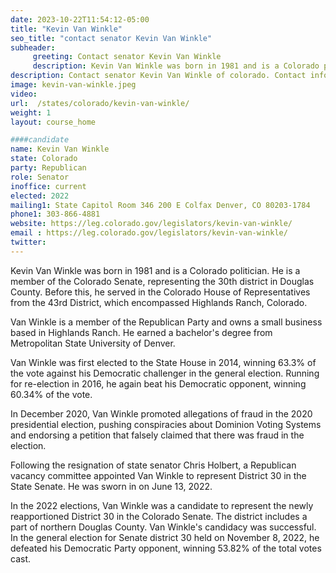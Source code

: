 ```yaml
---
date: 2023-10-22T11:54:12-05:00
title: "Kevin Van Winkle"
seo_title: "contact senator Kevin Van Winkle"
subheader:
     greeting: Contact senator Kevin Van Winkle
     description: Kevin Van Winkle was born in 1981 and is a Colorado politician. He is a member of the Colorado Senate, representing the 30th district in Douglas County. Before this, he served in the Colorado House of Representatives from the 43rd District, which encompassed Highlands Ranch, Colorado.
description: Contact senator Kevin Van Winkle of colorado. Contact information for Kevin Van Winkle includes email address, phone number, and mailing address.
image: kevin-van-winkle.jpeg
video:
url:  /states/colorado/kevin-van-winkle/
weight: 1
layout: course_home

####candidate
name: Kevin Van Winkle
state: Colorado
party: Republican
role: Senator
inoffice: current
elected: 2022
mailing1: State Capitol Room 346 200 E Colfax Denver, CO 80203-1784
phone1: 303-866-4881
website: https://leg.colorado.gov/legislators/kevin-van-winkle/
email : https://leg.colorado.gov/legislators/kevin-van-winkle/
twitter:
---
```


Kevin Van Winkle was born in 1981 and is a Colorado politician. He is a member of the Colorado Senate, representing the 30th district in Douglas County. Before this, he served in the Colorado House of Representatives from the 43rd District, which encompassed Highlands Ranch, Colorado.

Van Winkle is a member of the Republican Party and owns a small business based in Highlands Ranch. He earned a bachelor's degree from Metropolitan State University of Denver.

Van Winkle was first elected to the State House in 2014, winning 63.3% of the vote against his Democratic challenger in the general election. Running for re-election in 2016, he again beat his Democratic opponent, winning 60.34% of the vote.

In December 2020, Van Winkle promoted allegations of fraud in the 2020 presidential election, pushing conspiracies about Dominion Voting Systems and endorsing a petition that falsely claimed that there was fraud in the election.

Following the resignation of state senator Chris Holbert, a Republican vacancy committee appointed Van Winkle to represent District 30 in the State Senate. He was sworn in on June 13, 2022.

In the 2022 elections, Van Winkle was a candidate to represent the newly reapportioned District 30 in the Colorado Senate. The district includes a part of northern Douglas County. Van Winkle's candidacy was successful. In the general election for Senate district 30 held on November 8, 2022, he defeated his Democratic Party opponent, winning 53.82% of the total votes cast.
